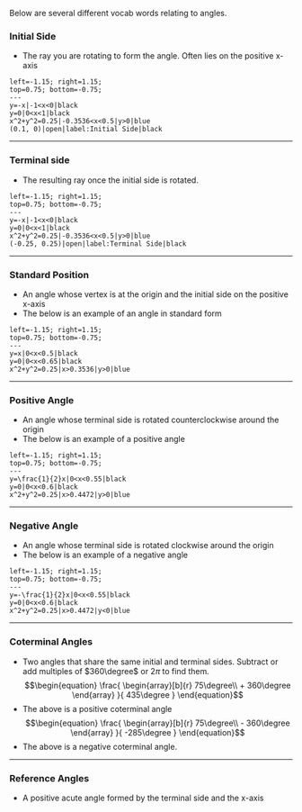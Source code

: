 Below are several different vocab words relating to angles.
### **Initial Side**
* The ray you are rotating to form the angle. Often lies on the positive x-axis
```desmos-graph
left=-1.15; right=1.15;
top=0.75; bottom=-0.75;
---
y=-x|-1<x<0|black
y=0|0<x<1|black
x^2+y^2=0.25|-0.3536<x<0.5|y>0|blue
(0.1, 0)|open|label:Initial Side|black
```
---
### Terminal side
* The resulting ray once the initial side is rotated.
```desmos-graph
left=-1.15; right=1.15;
top=0.75; bottom=-0.75;
---
y=-x|-1<x<0|black
y=0|0<x<1|black
x^2+y^2=0.25|-0.3536<x<0.5|y>0|blue
(-0.25, 0.25)|open|label:Terminal Side|black
```
---
### Standard Position
* An angle whose vertex is at the origin and the initial side on the positive x-axis
* The below is an example of an angle in standard form
```desmos-graph
left=-1.15; right=1.15;
top=0.75; bottom=-0.75;
---
y=x|0<x<0.5|black
y=0|0<x<0.65|black
x^2+y^2=0.25|x>0.3536|y>0|blue
```
---
### Positive Angle
* An angle whose terminal side is rotated counterclockwise around the origin
* The below is an example of a positive angle
```desmos-graph
left=-1.15; right=1.15;
top=0.75; bottom=-0.75;
---
y=\frac{1}{2}x|0<x<0.55|black
y=0|0<x<0.6|black
x^2+y^2=0.25|x>0.4472|y>0|blue
```
---
### Negative Angle
* An angle whose terminal side is rotated clockwise around the origin
* The below is an example of a negative angle
```desmos-graph
left=-1.15; right=1.15;
top=0.75; bottom=-0.75;
---
y=-\frac{1}{2}x|0<x<0.55|black
y=0|0<x<0.6|black
x^2+y^2=0.25|x>0.4472|y<0|blue
```
---
### Coterminal Angles
* Two angles that share the same initial and terminal sides. Subtract or add multiples of $360\degree$ or $2\pi$ to find them.
$$\begin{equation}
\frac{
    \begin{array}[b]{r}
      75\degree\\
      + 360\degree
    \end{array}
  }{
    435\degree
  }
\end{equation}$$
* The above is a positive coterminal angle
$$\begin{equation}
\frac{
    \begin{array}[b]{r}
      75\degree\\
      - 360\degree
    \end{array}
  }{
    -285\degree
  }
\end{equation}$$
* The above is a negative coterminal angle.
---
### Reference Angles
* A positive acute angle formed by the terminal side and the x-axis